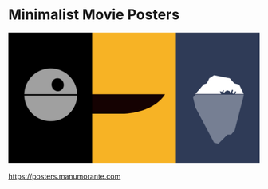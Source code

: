 # Minimalist Movie Posters

[![](public/minimalist-movie-posters.png)](https://posters.manumorante.com)

https://posters.manumorante.com

